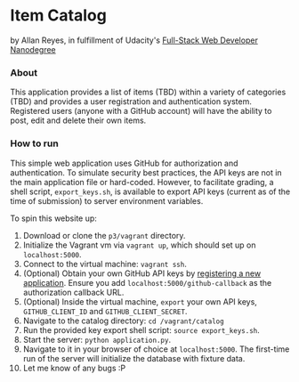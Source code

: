 # Item Catalog

by Allan Reyes, in fulfillment of Udacity's [Full-Stack Web Developer Nanodegree](https://www.udacity.com/course/nd004)

### About

This application provides a list of items (TBD) within a variety of categories (TBD) and provides a user registration and authentication system.  Registered users (anyone with a GitHub account) will have the ability to post, edit and delete their own items.

### How to run

This simple web application uses GitHub for authorization and authentication.  To simulate security best practices, the API keys are not in the main application file or hard-coded.  However, to facilitate grading, a shell script, `export_keys.sh`, is available to export API keys (current as of the time of submission) to server environment variables.

To spin this website up:

1. Download or clone the `p3/vagrant` directory.
2. Initialize the Vagrant vm via `vagrant up`, which should set up on `localhost:5000`.
3. Connect to the virtual machine: `vagrant ssh`.
4. (Optional) Obtain your own GitHub API keys by [registering a new application](https://github.com/settings/applications).  Ensure you add `localhost:5000/github-callback` as the authorization callback URL.
5. (Optional) Inside the virtual machine, `export` your own API keys, `GITHUB_CLIENT_ID` and `GITHUB_CLIENT_SECRET`.
6. Navigate to the catalog directory: `cd /vagrant/catalog`
7. Run the provided key export shell script: `source export_keys.sh`.
8. Start the server: `python application.py`.
9. Navigate to it in your browser of choice at `localhost:5000`.  The first-time run of the server will initialize the database with fixture data.
10. Let me know of any bugs :P